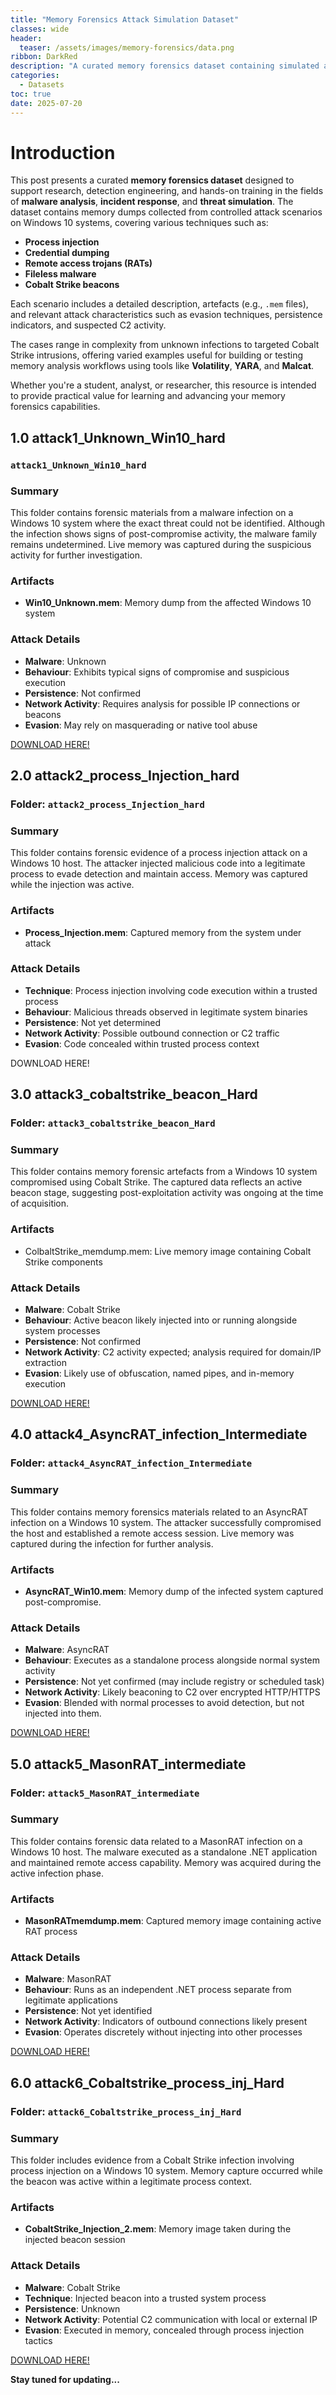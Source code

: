 ```yaml
---
title: "Memory Forensics Attack Simulation Dataset"
classes: wide
header:
  teaser: /assets/images/memory-forensics/data.png
ribbon: DarkRed
description: "A curated memory forensics dataset containing simulated attacks involving process injection, credential dumping, and malware such as Cobalt Strike, AsyncRAT, and MasonRAT. This resource supports research, detection engineering, and training in malware analysis and incident response."
categories:
  - Datasets
toc: true
date: 2025-07-20
---
```




# Introduction

This post presents a curated **memory forensics dataset** designed to support research, detection engineering, and hands-on training in the fields of **malware analysis**, **incident response**, and **threat simulation**. The dataset contains memory dumps collected from controlled attack scenarios on Windows 10 systems, covering various techniques such as:

* **Process injection**
* **Credential dumping**
* **Remote access trojans (RATs)**
* **Fileless malware**
* **Cobalt Strike beacons**

Each scenario includes a detailed description, artefacts (e.g., `.mem` files), and relevant attack characteristics such as evasion techniques, persistence indicators, and suspected C2 activity.

The cases range in complexity from unknown infections to targeted Cobalt Strike intrusions, offering varied examples useful for building or testing memory analysis workflows using tools like **Volatility**, **YARA**, and **Malcat**.

Whether you're a student, analyst, or researcher, this resource is intended to provide practical value for learning and advancing your memory forensics capabilities.




## 1.0 attack1_Unknown_Win10_hard

### `attack1_Unknown_Win10_hard`

### Summary

This folder contains forensic materials from a malware infection on a Windows 10 system where the exact threat could not be identified. Although the infection shows signs of post-compromise activity, the malware family remains undetermined. Live memory was captured during the suspicious activity for further investigation.

### Artifacts

- **Win10_Unknown.mem**: Memory dump from the affected Windows 10 system

### Attack Details

- **Malware**: Unknown
- **Behaviour**: Exhibits typical signs of compromise and suspicious execution
- **Persistence**: Not confirmed
- **Network Activity**: Requires analysis for possible IP connections or beacons
- **Evasion**: May rely on masquerading or native tool abuse

[DOWNLOAD HERE!](https://drive.google.com/file/d/1RywhSgqoDdDjpXSvrg8d7-Lq90iAuutz/view?usp=sharing)

## 2.0 attack2_process_Injection_hard

### Folder: `attack2_process_Injection_hard`

### Summary

This folder contains forensic evidence of a process injection attack on a Windows 10 host. The attacker injected malicious code into a legitimate process to evade detection and maintain access. Memory was captured while the injection was active.

### Artifacts

- **Process_Injection.mem**: Captured memory from the system under attack

### Attack Details

- **Technique**: Process injection involving code execution within a trusted process
- **Behaviour**: Malicious threads observed in legitimate system binaries
- **Persistence**: Not yet determined
- **Network Activity**: Possible outbound connection or C2 traffic
- **Evasion**: Code concealed within trusted process context

DOWNLOAD HERE!

## 3.0 attack3_cobaltstrike_beacon_Hard

### Folder: `attack3_cobaltstrike_beacon_Hard`

### Summary

This folder contains memory forensic artefacts from a Windows 10 system compromised using Cobalt Strike. The captured data reflects an active beacon stage, suggesting post-exploitation activity was ongoing at the time of acquisition.

### Artifacts

- ColbaltStrike_memdump.mem: Live memory image containing Cobalt Strike components

### Attack Details

- **Malware**: Cobalt Strike
- **Behaviour**: Active beacon likely injected into or running alongside system processes
- **Persistence**: Not confirmed
- **Network Activity**: C2 activity expected; analysis required for domain/IP extraction
- **Evasion**: Likely use of obfuscation, named pipes, and in-memory execution

[DOWNLOAD HERE!](https://drive.google.com/file/d/1bdMgyckWjUtzV5HuFqEjXcqEY10Ji3mG/view?usp=sharing)

## 4.0 attack4_AsyncRAT_infection_Intermediate

### Folder: `attack4_AsyncRAT_infection_Intermediate`

### Summary

This folder contains memory forensics materials related to an AsyncRAT infection on a Windows 10 system. The attacker successfully compromised the host and established a remote access session. Live memory was captured during the infection for further analysis.

### Artifacts

- **AsyncRAT_Win10.mem**: Memory dump of the infected system captured post-compromise.

### Attack Details

- **Malware**: AsyncRAT
- **Behaviour**: Executes as a standalone process alongside normal system activity
- **Persistence**: Not yet confirmed (may include registry or scheduled task)
- **Network Activity**: Likely beaconing to C2 over encrypted HTTP/HTTPS
- **Evasion**: Blended with normal processes to avoid detection, but not injected into them.

[DOWNLOAD HERE!](https://drive.google.com/file/d/11weo6uTh6toXoxzDwqXLJdLXkywtoeTt/view?usp=sharing)

## 5.0 attack5_MasonRAT_intermediate

### Folder: `attack5_MasonRAT_intermediate`

### Summary

This folder contains forensic data related to a MasonRAT infection on a Windows 10 host. The malware executed as a standalone .NET application and maintained remote access capability. Memory was acquired during the active infection phase.

### Artifacts

- **MasonRATmemdump.mem**: Captured memory image containing active RAT process

### Attack Details

- **Malware**: MasonRAT
- **Behaviour**: Runs as an independent .NET process separate from legitimate applications
- **Persistence**: Not yet identified
- **Network Activity**: Indicators of outbound connections likely present
- **Evasion**: Operates discretely without injecting into other processes

[DOWNLOAD HERE!](https://drive.google.com/file/d/1k-ETi3MpB6bkXzzzz3NYP3c2iQVAW7oK/view?usp=sharing)

## 6.0 attack6_Cobaltstrike_process_inj_Hard

### Folder: `attack6_Cobaltstrike_process_inj_Hard`

### Summary

This folder includes evidence from a Cobalt Strike infection involving process injection on a Windows 10 system. Memory capture occurred while the beacon was active within a legitimate process context.

### Artifacts

- **CobaltStrike_Injection_2.mem**: Memory image taken during the injected beacon session

### Attack Details

- **Malware**: Cobalt Strike
- **Technique**: Injected beacon into a trusted system process
- **Persistence**: Unknown
- **Network Activity**: Potential C2 communication with local or external IP
- **Evasion**: Executed in memory, concealed through process injection tactics

[DOWNLOAD HERE!](https://drive.google.com/file/d/105g0-zDoD8vlAHoNFzd27UHk2Knj9nrj/view?usp=sharing)



**Stay tuned for updating...**